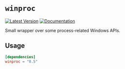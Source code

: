 # `winproc`

[![Latest Version](https://img.shields.io/crates/v/winproc.svg)](https://crates.io/crates/winproc)
[![Documentation](https://docs.rs/winproc/badge.svg)](https://docs.rs/winproc/*/x86_64-pc-windows-msvc/winproc/index.html)

Small wrapper over some process-related Windows APIs.

## Usage

```toml
[dependencies]
winproc = "0.5"
```
